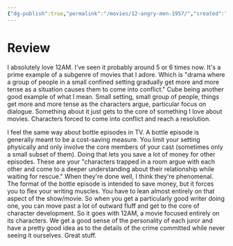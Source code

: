 ```yaml
---
{"dg-publish":true,"permalink":"/movies/12-angry-men-1957/","created":"2023-12-04","updated":"2024-02-26"}
---
```



# Review

I absolutely love 12AM. I've seen it probably around 5 or 6 times now. It's a prime example of a subgenre of movies that I adore. Which is "drama where a group of people in a small confined setting gradually get more and more tense as a situation causes them to come into conflict." Cube being another good example of what I mean. Small setting, small group of people, things get more and more tense as the characters argue, particular focus on dialogue. Something about it just gets to the core of something I love about movies. Characters forced to come into conflict and reach a resolution.

I feel the same way about bottle episodes in TV. A bottle episode is generally meant to be a cost-saving measure. You limit your setting physically and only involve the core members of your cast (sometimes only a small subset of them). Doing that lets you save a lot of money for other episodes. These are your "characters trapped in a room argue with each other and come to a deeper understanding about their relationship while waiting for rescue." When they're done well, I think they're phenomenal. The format of the bottle episode is intended to save money, but it forces you to flex your writing muscles. You have to lean almost entirely on that aspect of the show/movie. So when you get a particularly good writer doing one, you can move past a lot of outward fluff and get to the core of character development. So it goes with 12AM, a movie focused entirely on its characters. We get a good sense of the personality of each juror and have a pretty good idea as to the details of the crime committed while never seeing it ourselves. Great stuff.

